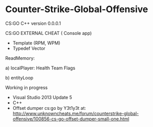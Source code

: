 # Counter-Strike-Global-Offensive
CS:GO C++ version 0.0.0.1

CS:GO EXTERNAL CHEAT ( Console app)

* Template (RPM, WPM)
* Typedef Vector


ReadMemory:

a) localPlayer:
Health
Team
Flags

b) entityLoop



Working in progress

* Visual Studio 2013 Update 5
* C++
* Offset dumper cs:go by Y3t1y3t at: http://www.unknowncheats.me/forum/counterstrike-global-offensive/100856-cs-go-offset-dumper-small-one.html
